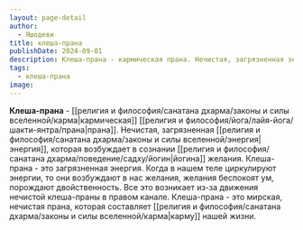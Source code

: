 ```yaml
---
layout: page-detail
author:
  - Яшодеви
title: клеша-прана
publishDate: 2024-09-01
description: Клеша-прана - кармическая прана. Нечистая, загрязненная энергия, которая возбуждает в сознании йогина желания.
tags:
  - клеша-прана
image:
---
```

**Клеша-прана** - [[религия и философия/санатана дхарма/законы и силы вселенной/карма|кармическая]] [[религия и философия/йога/лайя-йога/шакти-янтра/прана|прана]]. Нечистая, загрязненная [[религия и философия/санатана дхарма/законы и силы вселенной/энергия|энергия]], которая возбуждает в сознании [[религия и философия/санатана дхарма/поведение/садху/йогин|йогина]] желания.
Клеша-прана - это загрязненная энергия. Когда в нашем теле циркулируют энергии, то они возбуждают в нас желания, желания беспокоят ум, порождают двойственность. Все это возникает из-за движения нечистой клеша-праны в правом канале. Клеша-прана - это мирская, нечистая прана, которая составляет [[религия и философия/санатана дхарма/законы и силы вселенной/карма|карму]] нашей жизни.

